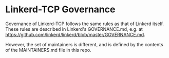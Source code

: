 # Linkerd-TCP Governance

Governance of Linkerd-TCP follows the same rules as that of Linkerd itself.
These rules are described in Linkerd's GOVERNANCE.md, e.g. at https://github.com/linkerd/linkerd/blob/master/GOVERNANCE.md.

However, the set of maintainers is different, and is defined by the contents of
the MAINTAINERS.md file in this repo.
